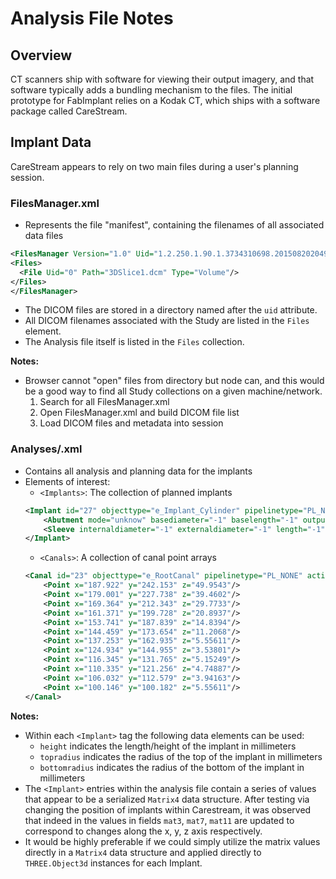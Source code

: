 # Analysis File Notes

## Overview

CT scanners ship with software for viewing their output imagery, and that software
typically adds a bundling mechanism to the files.  The initial prototype for
FabImplant relies on a Kodak CT, which ships with a software package called
CareStream.

## Implant Data

CareStream appears to rely on two main files during a user's planning session.

### FilesManager.xml

- Represents the file "manifest", containing the filenames of all associated data files
```xml
<FilesManager Version="1.0" Uid="1.2.250.1.90.1.3734310698.20150820204921.1312.6419">
<Files>
  <File Uid="0" Path="3DSlice1.dcm" Type="Volume"/>
</Files>
</FilesManager>
```
- The DICOM files are stored in a directory named after the `uid` attribute.
- All DICOM filenames associated with the Study are listed in the `Files` element.
- The Analysis file itself is listed in the `Files` collection.

**Notes:**
- Browser cannot "open" files from directory but node can, and this would be a
good way to find all Study collections on a given machine/network.
	1. Search for all FilesManager.xml
	2. Open FilesManager.xml and build DICOM file list
	3. Load DICOM files and metadata into session

### Analyses/<uidNumber>.xml
- Contains all analysis and planning data for the implants
- Elements of interest:
	- `<Implants>`: The collection of planned implants
	```xml
	<Implant id="27" objecttype="e_Implant_Cylinder" pipelinetype="PL_NONE" active="1" visibility="1" R="1" G="0.94902" B="0.0862745" ID="BioHorizons\TLR3812.impl" height="11.99" topradius="1.9" bottomradius="1.4" favorite="0" system="1" withabutment="0" manufacturername="BioHorizons" brandname="Tapered Internal Implant" modelname="TLR3812" manufacturerversion="" implantversion="" status="" cataloglength="11.99" headdiameter="-1" headlength="-1" mat0="0.997556" mat1="-0.00368548" mat2="-0.0697736" mat3="116" mat4="-0.00368548" mat5="0.994442" mat6="-0.105219" mat7="148.737" mat8="0.0697736" mat9="0.105219" mat10="0.991998" mat11="55.8967" mat12="0" mat13="0" mat14="0" mat15="1">
		<Abutment mode="unknow" basediameter="-1" baselength="-1" outputangle="-1" outputlength="-1" outputdiameter="-1" axisangle="0"/>
		<Sleeve internaldiameter="-1" externaldiameter="-1" length="-1" distanceimplant="-1"/>
	</Implant>
	```
	- `<Canals>`: A collection of canal point arrays
	```xml
	<Canal id="23" objecttype="e_RootCanal" pipelinetype="PL_NONE" active="1" visibility="1" R="1" G="0.5" B="0" radius="1.25">
		<Point x="187.922" y="242.153" z="49.9543"/>
		<Point x="179.001" y="227.738" z="39.4602"/>
		<Point x="169.364" y="212.343" z="29.7733"/>
		<Point x="161.371" y="199.728" z="20.8937"/>
		<Point x="153.741" y="187.839" z="14.8394"/>
		<Point x="144.459" y="173.654" z="11.2068"/>
		<Point x="137.253" y="162.935" z="5.55611"/>
		<Point x="124.934" y="144.955" z="3.53801"/>
		<Point x="116.345" y="131.765" z="5.15249"/>
		<Point x="110.335" y="121.256" z="4.74887"/>
		<Point x="106.032" y="112.579" z="3.94163"/>
		<Point x="100.146" y="100.182" z="5.55611"/>
	</Canal>
	```

**Notes:**
- Within each `<Implant>` tag the following data elements can be used:
    - `height` indicates the length/height of the implant in millimeters
    - `topradius` indicates the radius of the top of the implant in millimeters
    - `bottomradius` indicates the radius of the bottom of the implant in millimeters
- The `<Implant>` entries within the analysis file contain a series of values that
appear to be a serialized `Matrix4` data structure. After testing via changing
the position of implants within Carestream, it was observed that indeed in the
values in fields `mat3`, `mat7`, `mat11` are updated to correspond to changes
along the x, y, z axis respectively.
- It would be highly preferable if we could simply utilize the matrix values
directly in a `Matrix4` data structure and applied directly to `THREE.Object3d`
instances for each Implant.
